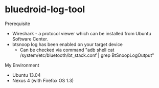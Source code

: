 bluedroid-log-tool
==================

Prerequisite

* Wireshark - a protocol viewer which can be installed from Ubuntu Software Center.
* btsnoop log has been enabled on your target device
  * Can be checked via command "adb shell cat /system/etc/bluetooth/bt_stack.conf | grep BtSnoopLogOutput"

My Environment

* Ubuntu 13.04
* Nexus 4 (with Firefox OS 1.3)


